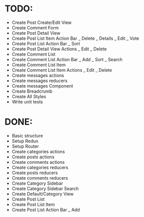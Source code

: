 # TODO:

- Create Post Create/Edit View
- Create Comment Form
- Create Post Detail View
- Create Post List Item Action Bar
  \_ Delete
  \_ Details
  \_ Edit
  \_ Vote
- Create Post List Action Bar
  \_ Sort
- Create Post Detail View Actions
  \_ Edit
  \_ Delete
- Create Comment List
- Create Comment List Action Bar
  \_ Add
  \_ Sort
  \_ Search
- Create Comment List Item
- Create Comment List Item Actions
  \_ Edit
  \_ Delete
- Create messages actions
- Create messages reducers
- Create messages Component
- Create Breadcrumb
- Create All Styles
- Write unit tests

# DONE:

- Basic structure
- Setup Redux
- Setup Router
- Create categories actions
- Create posts actions
- Create comments actions
- Create categories reducers
- Create posts reducers
- Create comments reducers
- Create Category Sidebar
- Create Category Sidebar Search
- Create Default/Category View
- Create Post List
- Create Post List Item
- Create Post List Action Bar
  \_ Add
